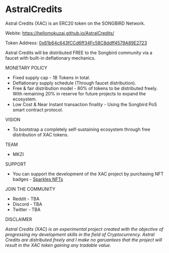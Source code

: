 # AstralCredits

Astral Credits (XAC) is an ERC20 token on the SONGBIRD Network.

Webite: https://hellomokuzai.github.io/AstralCredits/

Token Address: [0x61b64c643fCCd6ff34Fc58C8ddff4579A89E2723](https://songbird-explorer.flare.network/token/0x61b64c643fCCd6ff34Fc58C8ddff4579A89E2723/token-transfers)

Astral Credits will be distributed FREE to the Songbird community via a faucet with built-in deflationary mechanics.

MONETARY POLICY 
- Fixed supply cap - 1B Tokens in total.
- Deflationary supply schedule (Through faucet distribution).
- Free & fair distribution model - 80% of tokens to be distributed freely. With remaining 20% in reserve for future projects to expand the ecosystem.
- Low Cost & Near Instant transaction finality - Using the Songbird PoS smart contract protocol.

VISION
- To bootstrap a completely self-sustaining ecosystem through free distribution of XAC tokens.

TEAM
- MKZI

SUPPORT
- You can support the development of the XAC project by purchasing NFT badges - [Sparkles NFTs](https://sparklesnft.com/collection/astralcredits/) 

JOIN THE COMMUNITY
- Reddit - TBA
- Discord - TBA
- Twitter - TBA

DISCLAIMER

_Astral Credits (XAC) is an experimental project created with the objective of progressing my development skills in the field of Cryptocurrency. Astral Credits are distributed freely and I make no garuantees that the project will result in the XAC token gaining any tradable value._
